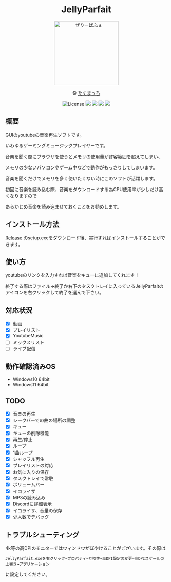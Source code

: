 <div align="center">
 
 # JellyParfait 

<img src="https://github.com/yurisi0212/JellyParfait/blob/master/JellyParfait/Resources/JellyParfait_alpha.png" width="200" alt="ぜりーぱふぇ"> 

© [たくまっち](https://twitter.com/xtakumatutix) 

<img src="https://img.shields.io/badge/license-GPL-brightgreen" alt="License">
 <img src="https://img.shields.io/badge/Platform-Windows-green">
 <img src="https://img.shields.io/github/last-commit/yurisi0212/JellyParfait">
 <img src="https://img.shields.io/github/release-date-pre/yurisi0212/JellyParfait">
 <img src="https://img.shields.io/github/downloads/yurisi0212/JellyParfait/total">
</div>

## 概要 

GUIのyoutubeの音楽再生ソフトです。 

いわゆるゲーミングミュージックプレイヤーです。

音楽を聞く際にブラウザを使うとメモリの使用量が許容範囲を超えてしまい、 

メモリの少ないパソコンやゲーム中などで動作がもっさりしてしまいます。 

音楽を聞くだけでメモリを多く使いたくない時にこのソフトが活躍します。 

初回に音楽を読み込む際、音楽をダウンロードする為CPU使用率が少しだけ高くなりますので 

あらかじめ音楽を読み込ませておくことをお勧めします。  

## インストール方法   

[Release](https://github.com/yurisi0212/JellyParfait/releases) のsetup.exeをダウンロード後、実行すればインストールすることができます。 

## 使い方 

youtubeのリンクを入力すれば音楽をキューに追加してくれます！ 

終了する際はファイル→終了か右下のタスクトレイに入っているJellyParfaitのアイコンを右クリックして終了を選んで下さい。 

## 対応状況 

- [x] 動画
- [x] プレイリスト
- [x] YoutubeMusic
- [ ] ミックスリスト
- [ ] ライブ配信

## 動作確認済みOS 

* Windows10 64bit
* Windows11 64bit

## TODO 

- [x] 音楽の再生
- [x] シークバーでの曲の場所の調整
- [x] キュー
- [x] キューの削除機能
- [x] 再生/停止
- [x] ループ
- [x] 1曲ループ
- [x] シャッフル再生
- [x] プレイリストの対応
- [x] お気に入りの保存
- [x] タスクトレイで常駐
- [x] ボリュームバー
- [x] イコライザ
- [x] MP3の読み込み
- [x] Discordに詳細表示
- [x] イコライザ、音量の保存
- [x] 少人数でデバッグ

## トラブルシューティング
4k等の高DPIのモニターではウィンドウがぼやけることがございます。その際は
```
JellyParfait.exeを右クリック→プロパティ→互換性→高DPI設定の変更→高DPIスケールの上書き→アプリケーション
```
に設定してください。
